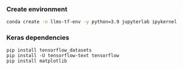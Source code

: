 ### Create environment

```bash
conda create -n llms-tf-env -y python=3.9 jupyterlab ipykernel
```

### Keras dependencies

```basn
pip install tensorflow_datasets
pip install -U tensorflow-text tensorflow
pip install matplotlib
```


